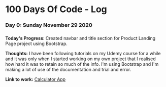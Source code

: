 # 100 Days Of Code - Log

### Day 0: Sunday November 29 2020
##### 

**Today's Progress**: Created navbar and title section for Product Landing Page project using Bootstrap.

**Thoughts:** I have been following tutorials on my Udemy course for a while and it was only when I started working on my own project that I realised how hard it was to retain so much of the info. I'm using Bootstrap and I'm making a lot of use of the documentation and trial and error.

**Link to work:** [Calculator App](http://www.example.com)

